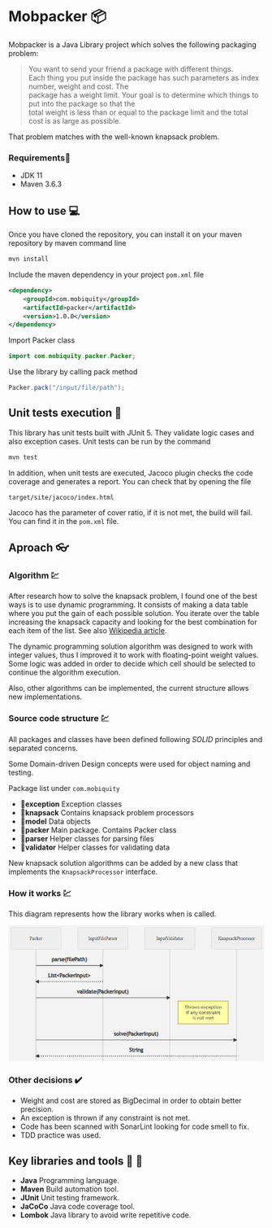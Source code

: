 # Mobpacker :package:  
Mobpacker is a Java Library project which solves the following packaging problem:  
  
>You want to send your friend a package with different things.  
Each thing you put inside the package has such parameters as index number, weight and cost. The  
package has a weight limit. Your goal is to determine which things to put into the package so that the  
total weight is less than or equal to the package limit and the total cost is as large as possible.  
  
That problem matches with the well-known knapsack problem.  
   
  
### Requirements:memo:  
* JDK 11  
* Maven 3.6.3

## How to use :computer:
Once you have cloned the repository, you can install it on your maven repository by maven command line
```bash
mvn install  
```
Include the maven dependency in your project ``pom.xml`` file
```xml
<dependency>
    <groupId>com.mobiquity</groupId>
    <artifactId>packer</artifactId>
    <version>1.0.0</version>  
</dependency>
```
Import Packer class
```java
import com.mobiquity.packer.Packer;
```
Use the library by calling pack method
```java
Packer.pack("/input/file/path");
```
## Unit tests execution :satellite:
This library has unit tests built with JUnit 5. They validate logic cases and also exception cases.
Unit tests can be run by the command
```bash
mvn test  
```
In addition, when unit tests are executed, Jacoco plugin checks the code coverage and generates a report. You can check that by opening the file
```
target/site/jacoco/index.html
```
Jacoco has the parameter of cover ratio, if it is not met, the build will fail. You can find it in the ``pom.xml`` file.
## Aproach :eyeglasses:
### Algorithm :chart:
After research how to solve the knapsack problem, I found one of the best ways is to use dynamic programming. It consists of making a data table where you put the gain of each possible solution. You iterate over the table increasing the knapsack capacity and looking for the best combination for each item of the list. See also [Wikipedia article](https://en.wikipedia.org/wiki/Knapsack_problem).

The dynamic programming solution algorithm was designed to work with integer values, thus I improved it to work with floating-point weight values. Some logic was added in order to decide which cell should be selected to continue the algorithm execution.

Also, other algorithms can be implemented, the current structure allows new implementations.

### Source code structure :chart:
All packages and classes have been defined following *SOLID* principles and separated concerns.

Some Domain-driven Design concepts were used for object naming and testing.

Package list under ``com.mobiquity``

 - :file_folder:**exception** Exception classes
 - :file_folder:**knapsack** Contains knapsack problem processors
 - :file_folder:**model** Data objects
 - :file_folder:**packer** Main package. Contains Packer class
 - :file_folder:**parser** Helper classes for parsing files
 - :file_folder:**validator** Helper classes for validating data

New knapsack solution algorithms can be added by a new class that implements the ``KnapsackProcessor`` interface.
### How it works :chart:
This diagram represents how the library works when is called.

![sequence](https://github.com/juanpgranados/mobpacker/blob/master/sequence_diagram.png?raw=true)

### Other decisions :heavy_check_mark:

 - Weight and cost are stored as BigDecimal in order to obtain better precision.
 - An exception is thrown if any constraint is not met.
 - Code has been scanned with SonarLint looking for code smell to fix.
 - TDD practice was used.

## Key libraries and tools :wrench: :hammer:

 - **Java** Programming language.
 - **Maven** Build automation tool.
 -  **JUnit** Unit testing framework.
 - **JaCoCo** Java code coverage tool.
 - **Lombok** Java library to avoid write repetitive code.
